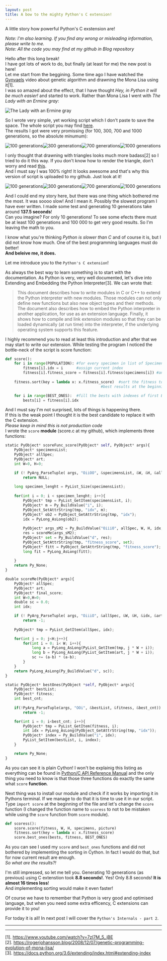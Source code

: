 ```yaml
---
layout: post
title: A bow to the mighty Python's C extension!
---
```


A little story how powerful Python's C exstension are!

_Note: I'm also learning. If you find any wrong or misleading information, please write to me._  
_Note: All the code you may find at my github in Blog repository_

Hello after this long break!  
I have got lots of work to do, but finally (at least for me) the new post is here!  
Let me start from the beggining. Some time ago I have watched the [Gynvaels](http://gynvael.coldwind.pl/) video about genetic algorithm and drawning the Mona Lisa using it[1].  
I was so amazed about the effect, that I have thought _Hey, in Python it will be much easier!_ and started to work. Rather than Mona Lisa I went with _The Lady with an Ermine gray_:

![The Lady with an Ermine gray](/images/genetic_algorithm/The_Lady_with_an_Ermine_gray.jpg)

So I wrote very simple, yet working script which I don't paste to save the space. The whole script you may find [here](https://github.com/lowerbyte/Blog/blob/master/Genetic_algorithm/genetic_algorithm.py).  
The results I got were very promissing (for 100, 300, 700 and 1000 generations, so the absolute minumum):

![100 generations](/images/genetic_algorithm/100pokolen.png)![300 generations](/images/genetic_algorithm/300pokolen.png)![700 generations](/images/genetic_algorithm/700pokolen.png)![1000 generations](/images/genetic_algorithm/1000pokolen.png)

I only thought that drawning with triangles looks much more badass[2] so I tried to do it this way. If you don't know how to render the triangle, don't worry and read [this](http://www.sunshine2k.de/coding/java/TriangleRasterization/TriangleRasterization.html).  
And I must say I was 100% right! It looks awesome and that's why this version of script is uploaded to my github. Just look at it!

![100 generations](/images/genetic_algorithm/100pokolen_traingle.png)![300 generations](/images/genetic_algorithm/300pokolen_triangle.png)![700 generations](/images/genetic_algorithm/700pokolen_triangle.png)![1000 generations](/images/genetic_algorithm/1000pokolen_triangle.png)

And I could end my story here, but there was one thing which bothered me the most. It was soooo slow! And I mean it. Possibly the slowest program I have ever written.
I made some test and generating 10 generations take around **137.5 seconds**!  
Can you imagine? For only 10 generations! To see some efects there must be at least 100 generations and 100 000 to get very good results. So I'm leaving the math to you.

I know what you're thinking _Python is slower than C_ and of course it is, but I did not know how much. One of the best programming languages must do better!  
**And beleive me, it does.**

Let me introduce you to the `Python's C extension`!

As always the best way to learn something is to start with the documentation. As Python is very, very well documented, let's dive into Extending and Embedding the Python Interpreter[3]. We can wrote that:

>This document describes how to write modules in C or C++ to extend the Python interpreter with new modules. Those modules can not only define new functions but also new object types and their methods. The document also describes how to embed the Python interpreter in another application, for use as an extension language. Finally, it shows how to compile and link extension modules so that they can be loaded dynamically (at run time) into the interpreter, if the underlying operating system supports this feature.

I highly recommend you to read at least this introduction and after that we may start to write our extension. While testing the program I noticed the bottle-neck of the script is score function:

```python
def score():
    for i in range(POPULATION): #for every specimen in list of Specimens (fitness) 
        fitness[i].idx = i      #assign current index
        fitness[i].fitness_score = fitness[i].fitness(specimens[i]) #and count the fitness
    
    fitness.sort(key = lambda x: x.fitness_score)  #sort the fitness to get 
                                           #best results at the beginning

    for i in range(BEST_ONES):  #fill the bests with indexes of first BEST_ONES Specimens
        bests[i] = fitness[i].idx
```

And I must say I'm not surprised, lots of things is happening there.  
If this is the weak point I thought it is the best candidate to replace it with the C extension.  
_Please keep in mind this is not production code_  
I wrote the `score` **module** (score.c at my github), which implements three functions:

```python
static PyObject* scoreFunc_score(PyObject* self, PyObject* args){
    PyObject* specimensList; 
    PyObject* allSpec;
    PyObject* art;
    int W=0, H=0;

    if (! PyArg_ParseTuple( args, "OiiOO", &specimensList, &W, &H, &allSpec, &art))
        return NULL;
    
    long specimen_lenght = PyList_Size(specimensList);
    
    for(int i = 0; i < specimen_lenght; i++){
        PyObject* tmp = PyList_GetItem(specimensList, i);
        PyObject* m = Py_BuildValue("i", i);
        PyObject_SetAttrString(tmp, "idx", m);
        PyObject* ob2 = PyObject_GetAttrString(tmp, "idx");
        idx = PyLong_AsLong(ob2);
        
        PyObject* args_sM2 = Py_BuildValue("OiiiO", allSpec, W, H, idx, art);
        res = scoreMe(args_sM2);
        PyObject* set = Py_BuildValue("d", res);
        PyObject_SetAttrString(tmp, "fitness_score", set);
        PyObject* fitt = PyObject_GetAttrString(tmp, "fitness_score");
        long fit = PyLong_AsLong(fitt);
        
    }
    return Py_None;
}

double scoreMe(PyObject* args){ 
    PyObject* allSpec;
    PyObject* art;
    PyObject* final_score;
    int W=0,H=0;
    double sc = 0.0;
    int idx;

    if (! PyArg_ParseTuple( args, "OiiiO", &allSpec, &W, &H, &idx, &art))
        return -1;
    
    PyObject* tmp = PyList_GetItem(allSpec, idx);

    for(int j = 0; j<H;j++){
        for(int i = 0; i< W; i++){
            long a = PyLong_AsLong(PyList_GetItem(tmp, j * W + i));
            long b = PyLong_AsLong(PyList_GetItem(art, j * W + i));
            sc += (a-b) * (a-b);
        }
    }
    return PyLong_AsLong(Py_BuildValue("d", sc));
}

static PyObject* bestOnes(PyObject *self, PyObject* args){
    PyObject* bestList;
    PyObject* fitness;
    int best_cnt;
    
    if(!PyArg_ParseTuple(args, "OOi", &bestList, &fitness, &best_cnt))
        return -1;

    for(int i = 0; i<best_cnt; i++){
        PyObject* tmp = PyList_GetItem(fitness, i);
        int idx = PyLong_AsLong(PyObject_GetAttrString(tmp, "idx"));
        PyObject* index = Py_BuildValue("i", idx);
        PyList_SetItem(bestList, i, index);
    }

    return Py_None;
}
```

As you can see it is plain Cython!
I won't be explainig this listing as everything can be found in [Python/C API Reference Manual](https://docs.python.org/3.6/c-api/index.html) and the only thing you need to know is that those three functions do exactly the same what `score` **function**.

Next thing was to install our module and check if it works by importing it in Pythons terminal. If we manage to do that it is time to use it in our script. Type `import score` at the beginning of the file and let's change the `score` function (I changed the function name to `scoress` to not to be mistaken while using the `score` function from `score` module).

```python
def scoress():
    score.score(fitness, W, H, specimens, picture)
    fitness.sort(key = lambda x: x.fitness_score)
    score.best_ones(bests, fitness, BEST_ONES)
```

As you can see I used my `score` and `best_ones` functions and did not bothered by implementing the sorting in Cython. In fact I would do that, but for now current result are enough.  
_So what are the results?!_  

I'm still impressed, so let me tell you. Generating 10 generations (as previous) using C extenstion took **8.8 seconds!**. Yes! Only 8.8 seconds! **It is almost 16 times less**!  
And implementing sorting would make it even faster!

Of course we have to remember that Python is very good and optimised language, but when you need some extra efficency, C extensions can provide it to you!

For today it is all! In next post I will cover the `Python's Internals - part 2`.

----
****
[1]. https://www.youtube.com/watch?v=7zI7M_5_jBE  
[2]. https://rogerjohansson.blog/2008/12/07/genetic-programming-evolution-of-mona-lisa/  
[3]. https://docs.python.org/3.6/extending/index.html#extending-index  



